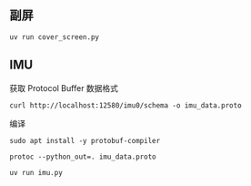## 副屏

`uv run cover_screen.py`

## IMU

获取 Protocol Buffer 数据格式

`curl http://localhost:12580/imu0/schema -o imu_data.proto`

编译

`sudo apt install -y protobuf-compiler`

`protoc --python_out=. imu_data.proto`

`uv run imu.py`
